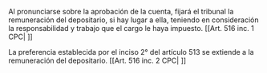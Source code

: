 Al pronunciarse sobre la aprobación de la cuenta, fijará el tribunal la remuneración del depositario, si hay lugar a ella, teniendo en consideración la responsabilidad y trabajo que el cargo le haya impuesto. [[Art. 516 inc. 1 CPC| ]]

La preferencia establecida por el inciso 2° del artículo 513 se extiende a la remuneración del depositario. [[Art. 516 inc. 2 CPC| ]]